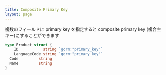 ```yaml
---
title: Composite Primary Key
layout: page
---
```


複数のフィールドに primary key を指定すると composite primary key (複合主キー)にすることができます

```go
type Product struct {
    ID           string `gorm:"primary_key"`
    LanguageCode string `gorm:"primary_key"`
  Code         string
  Name         string
}
```